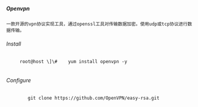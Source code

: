 ##### Openvpn

```
一款开源的vpn协议实现工具，通过openssl工具对传输数据加密。使用udp或tcp协议进行数据传输。
```

###### Install

```
     root@host \]\#    yum install openvpn -y
     
```



###### Configure

            git clone https://github.com/OpenVPN/easy-rsa.git



